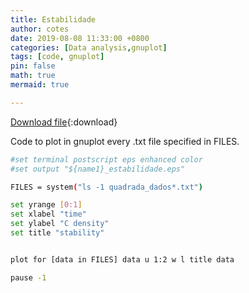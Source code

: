 ```yaml
---
title: Estabilidade
author: cotes
date: 2019-08-08 11:33:00 +0800
categories: [Data analysis,gnuplot]
tags: [code, gnuplot]
pin: false
math: true
mermaid: true

---
```

[Download file](/codes/scripts/estabilidade.gp){:download}



Code to plot in gnuplot every .txt file specified in FILES.






```bash
#set terminal postscript eps enhanced color
#set output "${name1}_estabilidade.eps"

FILES = system("ls -1 quadrada_dados*.txt")

set yrange [0:1]
set xlabel "time"
set ylabel "C density"
set title "stability"   


plot for [data in FILES] data u 1:2 w l title data

pause -1
```
